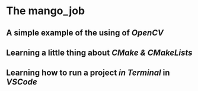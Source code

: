 # The mango_job

## A simple example of the using of *OpenCV*

## Learning a little thing about *CMake & CMakeLists* 

## Learning how to run a project *in Terminal* in *VSCode*